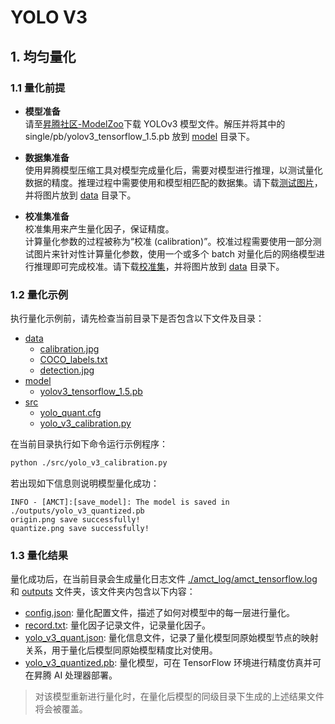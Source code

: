 # YOLO V3

## 1. 均匀量化

### 1.1 量化前提

+ **模型准备**  
请至[昇腾社区-ModelZoo](https://ascend.huawei.com/zh/#/software/modelzoo/detail/C/210261e64adc42d2b3d84c447844e4c7)下载 YOLOv3 模型文件。解压并将其中的 single/pb/yolov3_tensorflow_1.5.pb 放到 [model](./model/) 目录下。

+ **数据集准备**  
使用昇腾模型压缩工具对模型完成量化后，需要对模型进行推理，以测试量化数据的精度。推理过程中需要使用和模型相匹配的数据集。请下载[测试图片](https://c7xcode.obs.cn-north-4.myhuaweicloud.com/models/yolo_v3_calibration/detection.jpg)，并将图片放到 [data](./data/) 目录下。

+ **校准集准备**  
校准集用来产生量化因子，保证精度。  
计算量化参数的过程被称为“校准 (calibration)”。校准过程需要使用一部分测试图片来针对性计算量化参数，使用一个或多个 batch 对量化后的网络模型进行推理即可完成校准。请下载[校准集](https://c7xcode.obs.cn-north-4.myhuaweicloud.com/models/yolo_v3_calibration/calibration.jpg)，并将图片放到 [data](./data/) 目录下。

### 1.2 量化示例

执行量化示例前，请先检查当前目录下是否包含以下文件及目录：

+ [data](./data/)
  + [calibration.jpg](./data/calibration.jpg)
  + [COCO_labels.txt](./data/COCO_labels.txt)
  + [detection.jpg](./data/detection.jpg)
+ [model](./model/)
  + [yolov3_tensorflow_1.5.pb](./model/yolov3_tensorflow_1.5.pb)
+ [src](./src/)
  + [yolo_quant.cfg](./src/yolo_quant.cfg)
  + [yolo_v3_calibration.py](./src/yolo_v3_calibration.py)

在当前目录执行如下命令运行示例程序：

```bash
python ./src/yolo_v3_calibration.py
```

若出现如下信息则说明模型量化成功：

```none
INFO - [AMCT]:[save_model]: The model is saved in ./outputs/yolo_v3_quantized.pb
origin.png save successfully!
quantize.png save successfully!
```

### 1.3 量化结果

量化成功后，在当前目录会生成量化日志文件 [./amct_log/amct_tensorflow.log](./amct_log/amct_tensorflow.log) 和 [outputs](./outputs/) 文件夹，该文件夹内包含以下内容：

+ [config.json](./outputs/config.json): 量化配置文件，描述了如何对模型中的每一层进行量化。
+ [record.txt](./outputs/record.txt): 量化因子记录文件，记录量化因子。
+ [yolo_v3_quant.json](./outputs/yolo_v3_quant.json): 量化信息文件，记录了量化模型同原始模型节点的映射关系，用于量化后模型同原始模型精度比对使用。
+ [yolo_v3_quantized.pb](./outputs/yolo_v3_quantized.pb): 量化模型，可在 TensorFlow 环境进行精度仿真并可在昇腾 AI 处理器部署。

> 对该模型重新进行量化时，在量化后模型的同级目录下生成的上述结果文件将会被覆盖。
